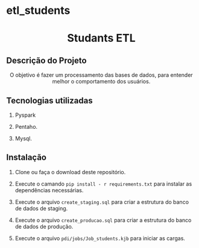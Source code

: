 # etl_students
<h1 align="center">Studants ETL</h1>


## Descrição do Projeto
<p align="center">O objetivo é fazer um processamento das bases de dados, para entender melhor o comportamento dos usuários.</p>

## Tecnologias utilizadas

1. Pyspark

2. Pentaho.

3. Mysql.


## Instalação

1. Clone ou faça o download deste repositório.

2. Execute o camando `pip install - r requirements.txt` para instalar as dependências necessárias.

3. Execute o arquivo `create_staging.sql` para criar a estrutura do banco de dados de staging.

4. Execute o arquivo `create_producao.sql` para criar a estrutura do banco de dados de produção.

5. Execute o arquivo `pdi/jobs/Job_students.kjb` para iniciar as cargas.

